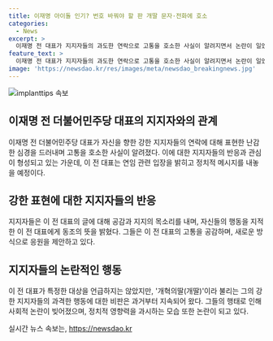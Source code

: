 ```yaml
---
title: 이재명 아이돌 인기? 번호 바꿔야 할 판 개딸 문자·전화에 호소
categories:
  - News
excerpt: >
  이재명 전 대표가 지지자들의 과도한 연락으로 고통을 호소한 사실이 알려지면서 논란이 일었다. 이에 대한 이전 대표의 SNS 글이 화제를 모으고, 지지자들은 이에 공감을 표현했다. 특히 강성 지지자들의 행태에 대한 비판과, 이 전 대표의 연임 도전과 관련된 메시지가 이어지고 있는 가운데, 민주당 내부의 변화가 예고되고 있다. 
feature_text: >
  이재명 전 대표가 지지자들의 과도한 연락으로 고통을 호소한 사실이 알려지면서 논란이 일었다. 이에 대한 이전 대표의 SNS 글이 화제를 모으고, 지지자들은 이에 공감을 표현했다. 특히 강성 지지자들의 행태에 대한 비판과, 이 전 대표의 연임 도전과 관련된 메시지가 이어지고 있는 가운데, 민주당 내부의 변화가 예고되고 있다. 
image: 'https://newsdao.kr/res/images/meta/newsdao_breakingnews.jpg'
---
```


<p><img src="https://newsdao.kr/res/images/meta/newsdao_breakingnews.jpg" alt="implanttips 속보" /></p>

<h2 data-ke-size="size26">이재명 전 더불어민주당 대표의 지지자와의 관계</h2>

<p data-ke-size="size16">이재명 전 더불어민주당 대표가 자신을 향한 강한 지지자들의 연락에 대해 표현한 난감한 심경을 드러내며 고통을 호소한 사실이 알려졌다. 이에 대한 지지자들의 반응과 관심이 형성되고 있는 가운데, 이 전 대표는 연임 관련 입장을 밝히고 정치적 메시지를 내놓을 예정이다.</p>

<h2 data-ke-size="size26">강한 표현에 대한 지지자들의 반응</h2>

<p data-ke-size="size16">지지자들은 이 전 대표의 글에 대해 공감과 지지의 목소리를 내며, 자신들의 행동을 지적한 이 전 대표에게 동조의 뜻을 밝혔다. 그들은 이 전 대표의 고통을 공감하며, 새로운 방식으로 응원을 제안하고 있다.</p>

<h2 data-ke-size="size26">지지자들의 논란적인 행동</h2>

<p data-ke-size="size16">이 전 대표가 특정한 대상을 언급하지는 않았지만, '개혁의딸(개딸)'이라 불리는 그의 강한 지지자들의 과격한 행동에 대한 비판은 과거부터 지속되어 왔다. 그들의 행태로 인해 사회적 논란이 빚어졌으며, 정치적 영향력을 과시하는 모습 또한 논란이 되고 있다.</p>
실시간 뉴스 속보는, <a href="https://newsdao.kr" rel="dofollow">https://newsdao.kr</a>


